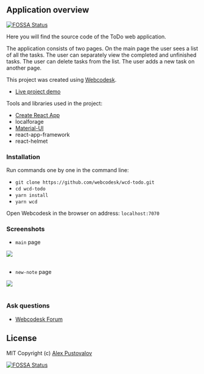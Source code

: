 ## Application overview
[![FOSSA Status](https://app.fossa.com/api/projects/git%2Bgithub.com%2Fyogishs%2Fwcd-todo.svg?type=shield)](https://app.fossa.com/projects/git%2Bgithub.com%2Fyogishs%2Fwcd-todo?ref=badge_shield)


Here you will find the source code of the ToDo web application. 

The application consists of two pages.
On the main page the user sees a list of all the tasks. The user can separately view the completed and unfinished tasks.
The user can delete tasks from the list. The user adds a new task on another page.

This project was created using [Webcodesk](https://github.com/webcodesk/webcodesk-srv). 

* [Live project demo](https://ide.webcodesk.com/?appDemo=https://wcd-todo-demo.web.app/) 

Tools and libraries used in the project:

* [Create React App](https://github.com/facebook/create-react-app)
* localforage
* [Material-UI](https://material-ui.com/)
* react-app-framework
* react-helmet

### Installation

Run commands one by one in the command line:

* `git clone https://github.com/webcodesk/wcd-todo.git`
* `cd wcd-todo`
* `yarn install`
* `yarn wcd`

Open Webcodesk in the browser on address: `localhost:7070`


### Screenshots

* `main` page

<a href="https://raw.githubusercontent.com/webcodesk/wcd-todo/master/img/main-page.png" target="_blank">
<img src="https://raw.githubusercontent.com/webcodesk/wcd-todo/master/img/main-page.png" />
</a>
<br/>
<br/>


* `new-note` page

<a href="https://raw.githubusercontent.com/webcodesk/wcd-todo/master/img/new-note-page.png" target="_blank">
<img src="https://raw.githubusercontent.com/webcodesk/wcd-todo/master/img/new-note-page.png" />
</a>
<br/>
<br/>

### Ask questions

* [Webcodesk Forum](https://www.reddit.com/r/webcodesk/)

## License

MIT
Copyright (c) [Alex Pustovalov](https://github.com/ipselon)


[![FOSSA Status](https://app.fossa.com/api/projects/git%2Bgithub.com%2Fyogishs%2Fwcd-todo.svg?type=large)](https://app.fossa.com/projects/git%2Bgithub.com%2Fyogishs%2Fwcd-todo?ref=badge_large)